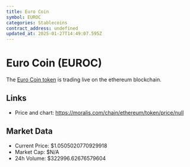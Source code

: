 ```yaml
---
title: Euro Coin
symbol: EUROC
categories: Stablecoins
contract_address: undefined
updated_at: 2025-01-27T14:49:07.595Z
---
```


# Euro Coin (EUROC)
The [Euro Coin token](https://moralis.com/chain/ethereum/token/price/null) is trading live on the ethereum blockchain.

## Links
- Price and chart: https://moralis.com/chain/ethereum/token/price/null

## Market Data
- Current Price: $1.0505020770929918
- Market Cap: $N/A
- 24h Volume: $322996.62676579604
